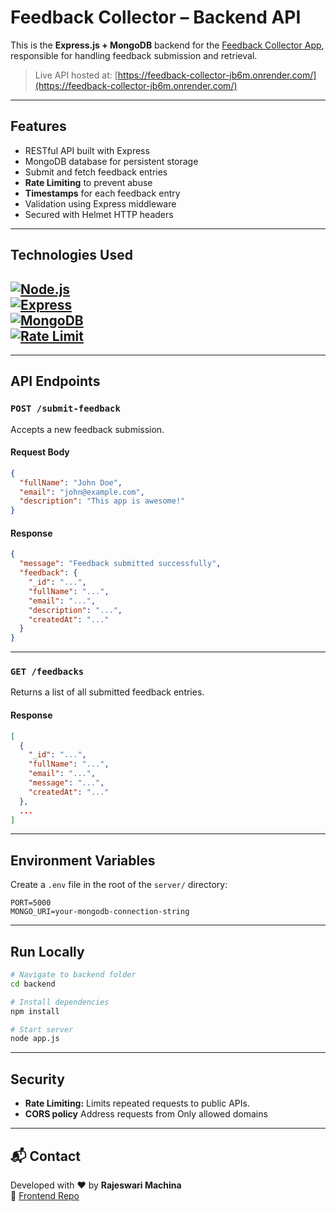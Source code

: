 
#  Feedback Collector – Backend API

This is the **Express.js + MongoDB** backend for the [Feedback Collector App](https://feedbackcollector1.netlify.app/), responsible for handling feedback submission and retrieval.

> Live API hosted at: [https://feedback-collector-jb6m.onrender.com/](https://feedback-collector-jb6m.onrender.com/)

---

## Features

-  RESTful API built with Express
- MongoDB database for persistent storage
-  Submit and fetch feedback entries
-  **Rate Limiting** to prevent abuse
-  **Timestamps** for each feedback entry
-  Validation using Express middleware
-  Secured with Helmet HTTP headers

---

##  Technologies Used

[![Node.js](https://img.shields.io/badge/Runtime-Node.js-green?logo=node.js)](https://nodejs.org/)  
[![Express](https://img.shields.io/badge/API-Express.js-black?logo=express)](https://expressjs.com/)  
[![MongoDB](https://img.shields.io/badge/Database-MongoDB-4ea94b?logo=mongodb)](https://mongodb.com/)  
[![Rate Limit](https://img.shields.io/badge/Security-Rate_Limiting-orange)](https://www.npmjs.com/package/express-rate-limit)  
---

---

##  API Endpoints

### `POST /submit-feedback`
Accepts a new feedback submission.

#### Request Body
```json
{
  "fullName": "John Doe",
  "email": "john@example.com",
  "description": "This app is awesome!"
}
```

#### Response
```json
{
  "message": "Feedback submitted successfully",
  "feedback": {
    "_id": "...",
    "fullName": "...",
    "email": "...",
    "description": "...",
    "createdAt": "..."
  }
}
```

---

### `GET /feedbacks`
Returns a list of all submitted feedback entries.

#### Response
```json
[
  {
    "_id": "...",
    "fullName": "...",
    "email": "...",
    "message": "...",
    "createdAt": "..."
  },
  ...
]
```

---

##  Environment Variables

Create a `.env` file in the root of the `server/` directory:

```env
PORT=5000
MONGO_URI=your-mongodb-connection-string
```

---

##  Run Locally

```bash
# Navigate to backend folder
cd backend

# Install dependencies
npm install

# Start server
node app.js
```

---

##  Security

- **Rate Limiting:** Limits repeated requests to public APIs.
- **CORS policy** Address requests from Only allowed domains
---

## 📬 Contact

Developed with ❤️ by **Rajeswari Machina**  
🔗 [Frontend Repo](https://github.com/Rajeswari-Machina/Feedback_Collector)
